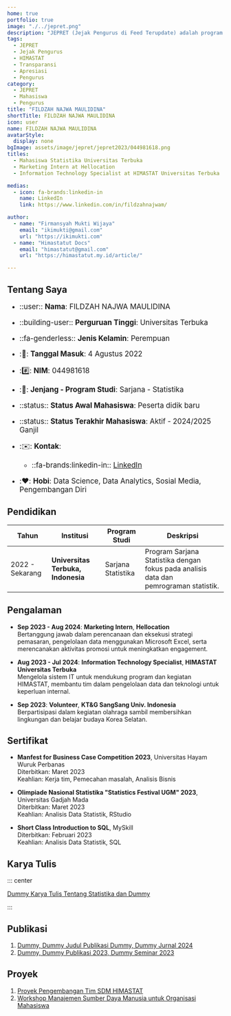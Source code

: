 ```yaml
---
home: true
portfolio: true
image: "./../jepret.png"
description: "JEPRET (Jejak Pengurus di Feed Terupdate) adalah program yang memberikan apresiasi kepada pengurus terdahulu atas kontribusinya selama masa jabatannya serta menyediakan transparansi mengenai pengurus yang sedang menjabat di HIMASTAT."
tags:
  - JEPRET
  - Jejak Pengurus
  - HIMASTAT
  - Transparansi
  - Apresiasi
  - Pengurus
category:
  - JEPRET
  - Mahasiswa
  - Pengurus
title: "FILDZAH NAJWA MAULIDINA"
shortTitle: FILDZAH NAJWA MAULIDINA
icon: user
name: FILDZAH NAJWA MAULIDINA
avatarStyle:
  display: none
bgImage: assets/image/jepret/jepret2023/044981618.png
titles:
  - Mahasiswa Statistika Universitas Terbuka
  - Marketing Intern at Hellocation
  - Information Technology Specialist at HIMASTAT Universitas Terbuka

medias:
  - icon: fa-brands:linkedin-in
    name: LinkedIn
    link: https://www.linkedin.com/in/fildzahnajwam/

author:
  - name: "Firmansyah Mukti Wijaya"
    email: "ikimukti@gmail.com"
    url: "https://ikimukti.com"
  - name: "Himastatut Docs"
    email: "himastatut@gmail.com"
    url: "https://himastatut.my.id/article/"

---
```


## Tentang Saya

<div style="font-size: 1.2em">

- ::user:: **Nama**: FILDZAH NAJWA MAULIDINA
- ::building-user:: **Perguruan Tinggi**: Universitas Terbuka
- ::fa-genderless:: **Jenis Kelamin**: Perempuan
- ::calendar:: **Tanggal Masuk**: 4 Agustus 2022
- ::hash:: **NIM**: 044981618
- ::book:: **Jenjang - Program Studi**: Sarjana - Statistika
- ::status:: **Status Awal Mahasiswa**: Peserta didik baru
- ::status:: **Status Terakhir Mahasiswa**: Aktif - 2024/2025 Ganjil
- ::envelope:: **Kontak**:
  - ::fa-brands:linkedin-in:: [LinkedIn](https://www.linkedin.com/in/fildzahnajwam/)
  
- ::heart:: **Hobi**: Data Science, Data Analytics, Sosial Media, Pengembangan Diri

</div>

## Pendidikan

| Tahun       | Institusi                        | Program Studi           | Deskripsi                                                               |
|-------------|-----------------------------------|-------------------------|-------------------------------------------------------------------------|
| 2022 - Sekarang | **Universitas Terbuka, Indonesia** | Sarjana Statistika       | Program Sarjana Statistika dengan fokus pada analisis data dan pemrograman statistik. |

## Pengalaman

- **Sep 2023 - Aug 2024**: **Marketing Intern**, **Hellocation**  
  Bertanggung jawab dalam perencanaan dan eksekusi strategi pemasaran, pengelolaan data menggunakan Microsoft Excel, serta merencanakan aktivitas promosi untuk meningkatkan engagement.
  
- **Aug 2023 - Jul 2024**: **Information Technology Specialist**, **HIMASTAT Universitas Terbuka**  
  Mengelola sistem IT untuk mendukung program dan kegiatan HIMASTAT, membantu tim dalam pengelolaan data dan teknologi untuk keperluan internal.

- **Sep 2023**: **Volunteer**, **KT&G SangSang Univ. Indonesia**  
  Berpartisipasi dalam kegiatan olahraga sambil membersihkan lingkungan dan belajar budaya Korea Selatan.

## Sertifikat

- **Manfest for Business Case Competition 2023**, Universitas Hayam Wuruk Perbanas  
  Diterbitkan: Maret 2023  
  Keahlian: Kerja tim, Pemecahan masalah, Analisis Bisnis

- **Olimpiade Nasional Statistika "Statistics Festival UGM" 2023**, Universitas Gadjah Mada  
  Diterbitkan: Maret 2023  
  Keahlian: Analisis Data Statistik, RStudio

- **Short Class Introduction to SQL**, MySkill  
  Diterbitkan: Februari 2023  
  Keahlian: Analisis Data Statistik, SQL

## Karya Tulis

::: center

[Dummy Karya Tulis Tentang Statistika dan Dummy](mhs-044981618.md)

:::

## Publikasi

1. [Dummy, Dummy Judul Publikasi Dummy, Dummy Jurnal 2024](https://dummy-jurnal.example.com)
2. [Dummy, Dummy Publikasi 2023, Dummy Seminar 2023](https://dummy-seminar.example.com)

## Proyek

1. [Proyek Pengembangan Tim SDM HIMASTAT](https://dummy-proyek-sdm.example.com)
2. [Workshop Manajemen Sumber Daya Manusia untuk Organisasi Mahasiswa](https://dummy-workshop-sdm.example.com)
